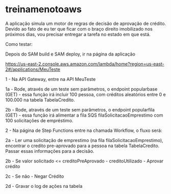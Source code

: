 # treinamenotoaws
A aplicação simula um motor de regras de decisão de aprovação de crédito. Devido ao fato de eu ter que ficar com o braço direito imobilizado nos próximos dias, vou precisar entregar a tarefa no estado em que está.

Como testar:

Depois do SAM build e SAM deploy, ir na página da aplicação

https://us-east-2.console.aws.amazon.com/lambda/home?region=us-east-2#/applications/MeuTeste

1 - Na API Gateway, entre na API MeuTeste

  1a - Rode, através de um teste sem parâmetros, o endpoint popularbase (GET) - essa função irá incluir 100 pessoa, com créditos aleatórios entre 0 e 100.000 na tabela TabelaCredito.
  
  2b - Rode, através de um teste sem parâmetros, o endpoint popularfila (GET) - essa função irá alimentar a fila SQS filaSolicitacaoEmprestimo com 100 solicitações de empréstimo.

2 - Na página de Step Functions entre na chamada Workflow, o fluxo será:

  2a - Ler uma solicitação de emprestimo (na fila filaSolicitacaoEmprestimo), encontrar o credito pre-aprovado para a pessoa na tabela TabelaCredito. Passar essas informações para a decisão.
  
  2b - Se valor solicitado <= creditoPreAprovado - creditoUtilizado - Aprovar crédito

  2c - Se não - Negar Crédito

  2d - Gravar o log de ações na tabela 
  

